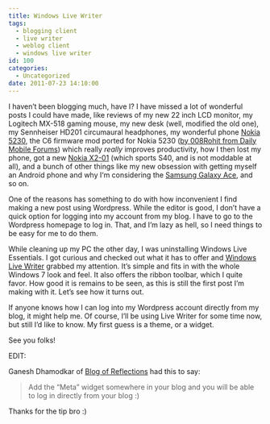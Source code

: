 ```yaml
---
title: Windows Live Writer
tags:
  - blogging client
  - live writer
  - weblog client
  - windows live writer
id: 100
categories:
  - Uncategorized
date: 2011-07-23 14:10:00
---
```


I haven’t been blogging much, have I? I have missed a lot of wonderful posts I could have made, like reviews of my new 22 inch LCD monitor, my Logitech MX-518 gaming mouse, my new desk (well, modified the old one), my Sennheiser HD201 circumaural headphones, my wonderful phone [Nokia 5230](http://www.gsmarena.com/nokia_5230-review-427.php), the C6 firmware mod ported for Nokia 5230 ([by 008Rohit from Daily Mobile Forums](http://forum.dailymobile.se/index.php?topic=27688)) which really _really_ improves productivity, how I then lost my phone, got a new [Nokia X2-01](http://www.gsmarena.com/nokia_x2_01-review-563.php) (which sports S40, and is not moddable at all), and a bunch of other things like my new obsession with getting myself an Android phone and why I‘m considering the [Samsung Galaxy Ace](http://www.gsmarena.com/samsung_galaxy_ace_s5830-review-573.php), and so on.

One of the reasons has something to do with how inconvenient I find making a new post using Wordpress. While the editor is good, I don’t have a quick option for logging into my account from my blog. I have to go to the Wordpress homepage to log in. That, and I’m lazy as hell, so I need things to be easy for me to do them.

While cleaning up my PC the other day, I was uninstalling Windows Live Essentials. I got curious and checked out what it has to offer and [Windows Live Writer](http://explore.live.com/windows-live-writer?os=other) grabbed my attention. It’s simple and fits in with the whole Windows 7 look and feel. It also offers the ribbon toolbar, which I quite favor. How good it is remains to be seen, as this is still the first post I’m making with it. Let’s see how it turns out.

If anyone knows how I can log into my Wordpress account directly from my blog, it might help me. Of course, I’ll be using Live Writer for some time now, but still I’d like to know. My first guess is a theme, or a widget.

See you folks!

EDIT:

Ganesh Dhamodkar of [Blog of Reflections](http://blogofreflections.wordpress.com/) had this to say:

> Add the “Meta” widget somewhere in your blog and you will be able to log in directly from your blog :)

Thanks for the tip bro :)
